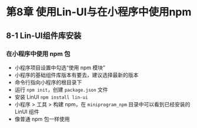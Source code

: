 # 第8章 使用Lin-UI与在小程序中使用npm

## 8-1 Lin-UI组件库安装

### 在小程序中使用 npm 包

- 小程序项目设置中勾选“使用 npm 模块”
- 小程序的基础组件库版本有要去，建议选择最新的版本
- 命令行指向小程序的根目录下
- 运行 `npm init`，创建 `package.json` 文件
- 安装 LinUI `npm install lin-ui`
- 小程序 > 工具 > 构建 npm，在 `miniprogram_npm` 目录中可以看到已经安装的 LinUI 组件
- 像普通 npm 包一样使用
